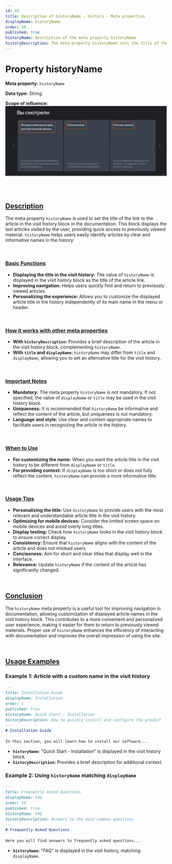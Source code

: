 ```yaml
---
id: 43
title: Description of historyName - History - Meta properties
displayName: historyName
order: 50
published: true
historyName: Description of the meta property historyName
historyDescription: The meta-property historyName sets the title of the article in the visit history block, improving navigation and returning to articles.
---
```


# Property historyName

**Meta property:** `historyName`

**Data type:** String

**Scope of influence:**
![Property influence](https://raw.githubusercontent.com/SolarSpaceTech/product-documentation-content/refs/heads/main/ru/markdown/images/history-name.png)

<br/>

## [Description](description)

The meta property `historyName` is used to set the title of the link to the article in the visit history block in the documentation. This block displays the last articles visited by the user, providing quick access to previously viewed material. `historyName` helps users easily identify articles by clear and informative names in the history.

<br/>

### [Basic Functions](basic-functions)

- **Displaying the title in the visit history:** The value of `historyName` is displayed in the visit history block as the title of the article link.
- **Improving navigation:** Helps users quickly find and return to previously viewed articles.
- **Personalizing the experience:** Allows you to customize the displayed article title in the history independently of its main name in the menu or header.

<br/>

### [How it works with other meta properties](with-other-properties)

- **With `historyDescription`:** Provides a brief description of the article in the visit history block, complementing `historyName`.
- **With `title` and `displayName`:** `historyName` may differ from `title` and `displayName`, allowing you to set an alternative title for the visit history.

<br/>

### [Important Notes](notes)

- **Mandatory:** The meta property `historyName` is not mandatory. If not specified, the value of `displayName` or `title` may be used in the visit history block.
- **Uniqueness:** It is recommended that `historyName` be informative and reflect the content of the article, but uniqueness is not mandatory.
- **Language and style:** Use clear and context-appropriate names to facilitate users in recognizing the article in the history.


<br/>

### [When to Use](when-to-use)

- **For customizing the name:** When you want the article title in the visit history to be different from `displayName` or `title`.
- **For providing context:** If `displayName` is too short or does not fully reflect the content, `historyName` can provide a more informative title.

<br/>

### [Usage Tips](advice)

- **Personalizing the title:** Use `historyName` to provide users with the most relevant and understandable article title in the visit history.
- **Optimizing for mobile devices:** Consider the limited screen space on mobile devices and avoid overly long titles.
- **Display testing:** Check how `historyName` looks in the visit history block to ensure correct display.
- **Consistency:** Ensure that `historyName` aligns with the content of the article and does not mislead users.
- **Conciseness:** Aim for short and clear titles that display well in the interface.
- **Relevance:** Update `historyName` if the content of the article has significantly changed.

<br/>

## [Conclusion](conclusion)

The `historyName` meta property is a useful tool for improving navigation in documentation, allowing customization of displayed article names in the visit history block. This contributes to a more convenient and personalized user experience, making it easier for them to return to previously viewed materials. Proper use of `historyName` enhances the efficiency of interacting with documentation and improves the overall impression of using the site.

<br/>

## [Usage Examples](examples)

### Example 1: Article with a custom name in the visit history

```md
---
title: Installation Guide
displayName: Installation
order: 1
published: true
historyName: Quick Start - Installation
historyDescription: How to quickly install and configure the product
---
# Installation Guide

In this section, you will learn how to install our software...
```

- **`historyName`:** "Quick Start - Installation" is displayed in the visit history block.
- **`historyDescription`:** Provides a brief description for additional context.

### Example 2: Using `historyName` matching `displayName`

```md
---
title: Frequently Asked Questions
displayName: FAQ
order: 10
published: true
historyName: FAQ
historyDescription: Answers to the most common questions
---
# Frequently Asked Questions

Here you will find answers to frequently asked questions...
```

- **`historyName`:** "FAQ" is displayed in the visit history, matching `displayName`.
```
